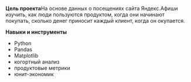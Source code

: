 
**Цель проекта**На основе данных о посещениях сайта Яндекс.Афиши изучить, как люди пользуются продуктом, когда они начинают покупать, сколько денег приносит каждый клиент, когда он окупается.

**Навыки и инструменты**

- Python
- Pandas
- Matplotlib  
- когортный анализ
- продуктовые метрики
- юнит-экономик


